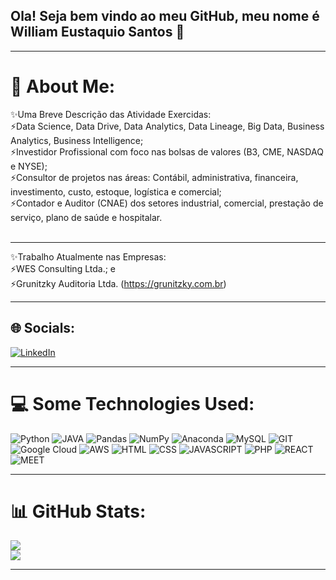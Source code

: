 ## Ola! Seja bem vindo ao meu GitHub, meu nome é William Eustaquio Santos 👋
___________________________________________________________________________________________________________________________________________________________________________________________________________________________

# 💫 About Me:
✨Uma Breve Descrição das Atividade Exercidas:<br>⚡Data Science, Data Drive, Data Analytics, Data Lineage, Big Data, Business Analytics, Business Intelligence; <br>⚡Investidor Profissional com foco nas bolsas de valores (B3, CME, NASDAQ e NYSE); <br>⚡Consultor de projetos nas áreas:  Contábil, administrativa, financeira, investimento, custo, estoque, logística e comercial;  <br>⚡Contador e Auditor (CNAE) dos setores industrial, comercial, 
prestação de serviço, plano de saúde e hospitalar.<br><br>  
___________________________________________________________________________________________________________________________________________________________________________________________________________________________

✨Trabalho Atualmente nas Empresas:<br>⚡WES Consulting Ltda.; e<br>⚡Grunitzky Auditoria Ltda. (https://grunitzky.com.br)
___________________________________________________________________________________________________________________________________________________________________________________________________________________________

## 🌐 Socials:
[![LinkedIn](https://img.shields.io/badge/LinkedIn-0A66C2?logo=linkedin&logoColor=white&style=for-the-badge)](https://linkedin.com/in/william-eustaquio-santos-0a106a117) 
___________________________________________________________________________________________________________________________________________________________________________________________________________________________

# 💻 Some Technologies Used:
![Python](https://img.shields.io/badge/*python*-3670A0?style=for-the-badge&logo=python&logoColor=ffdd54) ![JAVA](https://img.shields.io/badge/*Java*-ED8B00?logo=java&logoColor=white&style=for-the-badge) ![Pandas](https://img.shields.io/badge/*pandas*-%23150458.svg?style=for-the-badge&logo=pandas&logoColor=white) ![NumPy](https://img.shields.io/badge/*numpy*-%23013243.svg?style=for-the-badge&logo=numpy&logoColor=white) ![Anaconda](https://img.shields.io/badge/*Anaconda*-%3344A833.svg?style=for-the-badge&logo=anaconda&logoColor=white) ![MySQL](https://img.shields.io/badge/*mysql*-%23150458.svg?style=for-the-badge&logo=mysql&logoColor=white) ![GIT](https://img.shields.io/badge/*GIT/GITHUB*-fc6d26?style=for-the-badge&logo=git&logoColor=white)  ![Google Cloud](https://img.shields.io/badge/*GoogleCloud*-%234285F4.svg?style=for-the-badge&logo=google-cloud&logoColor=white) ![AWS](https://img.shields.io/badge/*AWS*-%23FF9900.svg?style=for-the-badge&logo=amazon-aws&logoColor=white) ![HTML](https://img.shields.io/badge/*HTML*-239120?logo=html5&logoColor=white&style=for-the-badge) ![CSS](https://img.shields.io/badge/*CSS*-239120?logo=css3&logoColor=white&style=for-the-badge) ![JAVASCRIPT](https://img.shields.io/badge/*JavaScript*-F7DF1E?logo=javascript&logoColor=black&style=for-the-badge) ![PHP](https://img.shields.io/badge/*PHP*-777BB4?logo=php&logoColor=white&style=for-the-badge) ![REACT](https://img.shields.io/badge/*React*-20232A?logo=react&logoColor=61DAFB&style=for-the-badge) ![MEET](https://img.shields.io/badge/Meet-00897B?logo=google-meet&logoColor=white&style=for-the-badge)
___________________________________________________________________________________________________________________________________________________________________________________________________________________________

# 📊 GitHub Stats:
![](https://github-readme-stats.vercel.app/api?username=WilliamESantos&theme=radical&hide_border=false&include_all_commits=false&count_private=false)<br/> ![](https://github-readme-streak-stats.herokuapp.com/?user=WilliamESantos&theme=radical&hide_border=false)<br/>
___________________________________________________________________________________________________________________________________________________________________________________________________________________________

<!-- Proudly created with GPRM ( https://gprm.itsvg.in ) -->


